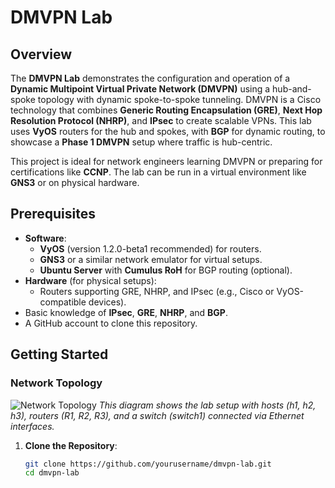 # DMVPN Lab

## Overview
The **DMVPN Lab** demonstrates the configuration and operation of a **Dynamic Multipoint Virtual Private Network (DMVPN)** using a hub-and-spoke topology with dynamic spoke-to-spoke tunneling. DMVPN is a Cisco technology that combines **Generic Routing Encapsulation (GRE)**, **Next Hop Resolution Protocol (NHRP)**, and **IPsec** to create scalable VPNs. This lab uses **VyOS** routers for the hub and spokes, with **BGP** for dynamic routing, to showcase a **Phase 1 DMVPN** setup where traffic is hub-centric.

This project is ideal for network engineers learning DMVPN or preparing for certifications like **CCNP**. The lab can be run in a virtual environment like **GNS3** or on physical hardware.

## Prerequisites
- **Software**:
  - **VyOS** (version 1.2.0-beta1 recommended) for routers.
  - **GNS3** or a similar network emulator for virtual setups.
  - **Ubuntu Server** with **Cumulus RoH** for BGP routing (optional).
- **Hardware** (for physical setups):
  - Routers supporting GRE, NHRP, and IPsec (e.g., Cisco or VyOS-compatible devices).
- Basic knowledge of **IPsec**, **GRE**, **NHRP**, and **BGP**.
- A GitHub account to clone this repository.

## Getting Started
### Network Topology
![Network Topology](images/dmvpn.png)
*This diagram shows the lab setup with hosts (h1, h2, h3), routers (R1, R2, R3), and a switch (switch1) connected via Ethernet interfaces.*

1. **Clone the Repository**:
   ```bash
   git clone https://github.com/yourusername/dmvpn-lab.git
   cd dmvpn-lab
